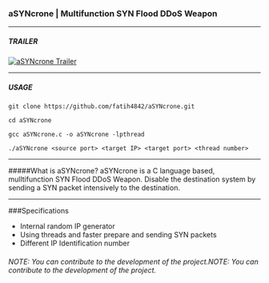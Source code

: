 ###  aSYNcrone | Multifunction SYN Flood DDoS Weapon

------------
##### TRAILER

[![aSYNcrone Trailer](https://i.hizliresim.com/zGzg2R.gif "aSYNcrone Trailer")](https://i.hizliresim.com/zGzg2R.gif "aSYNcrone Trailer")


------------
##### USAGE
`git clone https://github.com/fatih4842/aSYNcrone.git`

`cd aSYNcrone`

`gcc aSYNcrone.c -o aSYNcrone -lpthread`

`./aSYNcrone <source port> <target IP> <target port> <thread number>`


------------
#####What is aSYNcrone?
aSYNcrone is a C language based, mulltifunction SYN Flood DDoS Weapon. Disable the destination system by sending a SYN packet intensively to the destination. 

------------
###Specifications
- Internal random IP generator
- Using threads and faster prepare and sending SYN packets
- Different IP Identification number

###### NOTE: You can contribute to the development of the project.NOTE: You can contribute to the development of the project.

